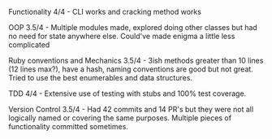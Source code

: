 Functionality
4/4 - CLI works and cracking method works

OOP
3.5/4 - Multiple modules made, explored doing other classes but had no need for state anywhere else. Could've made enigma a little less complicated

Ruby conventions and Mechanics
3.5/4 - 3ish methods greater than 10 lines (12 lines max?), have a hash, naming conventions are good but not great. Tried to use the best enumerables and data structures.

TDD
4/4 - Extensive use of testing with stubs and 100% test coverage.

Version Control
3.5/4 - Had 42 commits and 14 PR's but they were not all logically named or covering the same purposes. Multiple pieces of functionality committed sometimes.